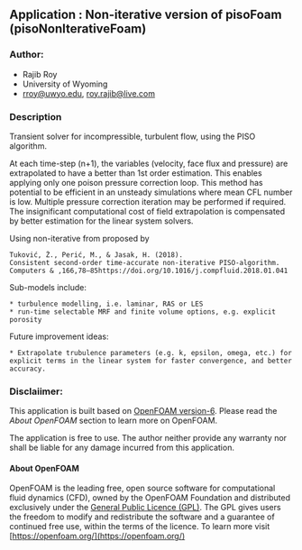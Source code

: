 ## Application : Non-iterative version of pisoFoam (pisoNonIterativeFoam)

### Author:
- Rajib Roy
- University of Wyoming
- rroy@uwyo.edu, roy.rajib@live.com

### Description
Transient solver for incompressible, turbulent flow, using the PISO algorithm.

At each time-step (n+1), the variables (velocity, face flux and pressure) are extrapolated to have a better than 1st order estimation. This enables applying only one poison pressure correction loop. This method has potential to be efficient in an unsteady simulations where mean CFL number is low. Multiple pressure correction iteration may be performed if required. The insignificant computational cost of field extrapolation is compensated by better estimation for the linear system solvers.

Using non-iterative from proposed by

    Tuković, Ž., Perić, M., & Jasak, H. (2018).
    Consistent second-order time-accurate non-iterative PISO-algorithm.
    Computers & ,166,78–85https://doi.org/10.1016/j.compfluid.2018.01.041

Sub-models include:

    * turbulence modelling, i.e. laminar, RAS or LES
    * run-time selectable MRF and finite volume options, e.g. explicit porosity

Future improvement ideas:

    * Extrapolate trubulence parameters (e.g. k, epsilon, omega, etc.) for explicit terms in the linear system for faster convergence, and better accuracy.



### Disclaiimer:

This application is built based on [OpenFOAM version-6](https://openfoam.org/release/6/). Please read the _About OpenFOAM_ section to learn more on OpenFOAM.

The application is free to use. The author neither provide any warranty nor shall be liable for any damage incurred from this application.



#### About OpenFOAM

OpenFOAM is the leading free, open source software for computational fluid dynamics (CFD), owned by the OpenFOAM Foundation and distributed exclusively under the [General Public Licence (GPL)](http://www.gnu.org/copyleft/gpl.html). The GPL gives users the freedom to modify and redistribute the software and a guarantee of continued free use, within the terms of the licence. To learn more visit [https://openfoam.org/](https://openfoam.org/)

